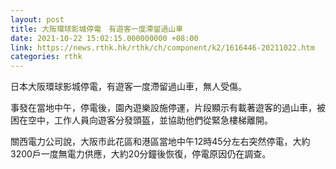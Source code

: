 ```yaml
---
layout: post
title: 大阪環球影城停電　有遊客一度滯留過山車
date: 2021-10-22 15:02:15.000000000 +08:00
link: https://news.rthk.hk/rthk/ch/component/k2/1616446-20211022.htm
categories: rthk
---
```


日本大阪環球影城停電，有遊客一度滯留過山車，無人受傷。

事發在當地中午，停電後，園內遊樂設施停運，片段顯示有載著遊客的過山車，被困在空中，工作人員向遊客分發頭盔，並協助他們從緊急樓梯離開。

關西電力公司說，大阪市此花區和港區當地中午12時45分左右突然停電，大約3200戶一度無電力供應，大約20分鐘後恢復，停電原因仍在調查。
